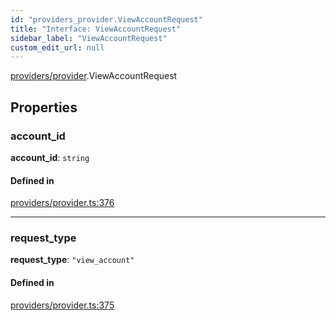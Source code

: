 ```yaml
---
id: "providers_provider.ViewAccountRequest"
title: "Interface: ViewAccountRequest"
sidebar_label: "ViewAccountRequest"
custom_edit_url: null
---
```


[providers/provider](../modules/providers_provider.md).ViewAccountRequest

## Properties

### account\_id

 **account\_id**: `string`

#### Defined in

[providers/provider.ts:376](https://github.com/near/near-api-js/blob/ef6d7fbf/packages/near-api-js/src/providers/provider.ts#L376)

___

### request\_type

 **request\_type**: ``"view_account"``

#### Defined in

[providers/provider.ts:375](https://github.com/near/near-api-js/blob/ef6d7fbf/packages/near-api-js/src/providers/provider.ts#L375)

